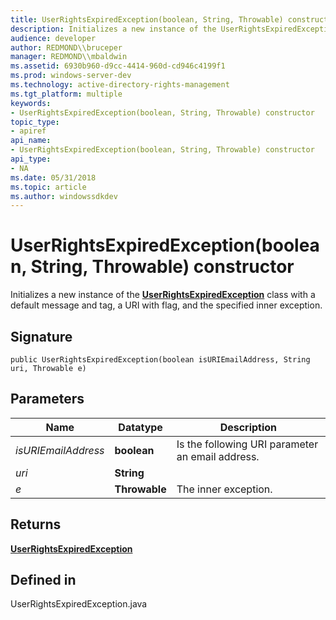 ```yaml
---
title: UserRightsExpiredException(boolean, String, Throwable) constructor
description: Initializes a new instance of the UserRightsExpiredException class with a default message and tag, a URI with flag, and the specified inner exception.
audience: developer
author: REDMOND\\bruceper
manager: REDMOND\\mbaldwin
ms.assetid: 6930b960-d9cc-4414-960d-cd946c4199f1
ms.prod: windows-server-dev
ms.technology: active-directory-rights-management
ms.tgt_platform: multiple
keywords:
- UserRightsExpiredException(boolean, String, Throwable) constructor
topic_type:
- apiref
api_name:
- UserRightsExpiredException(boolean, String, Throwable) constructor
api_type:
- NA
ms.date: 05/31/2018
ms.topic: article
ms.author: windowssdkdev
---
```


# UserRightsExpiredException(boolean, String, Throwable) constructor

Initializes a new instance of the [**UserRightsExpiredException**](userrightsexpiredexception-class-java.md) class with a default message and tag, a URI with flag, and the specified inner exception.

## Signature

``` syntax
public UserRightsExpiredException(boolean isURIEmailAddress, String uri, Throwable e)
```

## Parameters



| Name                           | Datatype                 | Description                                                 |
|--------------------------------|--------------------------|-------------------------------------------------------------|
| *isURIEmailAddress*<br/> | **boolean**<br/>   | Is the following URI parameter an email address.<br/> |
| *uri*<br/>               | **String**<br/>    |                                                             |
| *e*<br/>                 | **Throwable**<br/> | The inner exception.<br/>                             |



 

## Returns

[**UserRightsExpiredException**](userrightsexpiredexception-class-java.md)

## Defined in

UserRightsExpiredException.java

 

 





